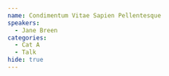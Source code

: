 ```yaml
---
name: Condimentum Vitae Sapien Pellentesque
speakers:
  - Jane Breen
categories:
  - Cat A
  - Talk
hide: true
---
```

